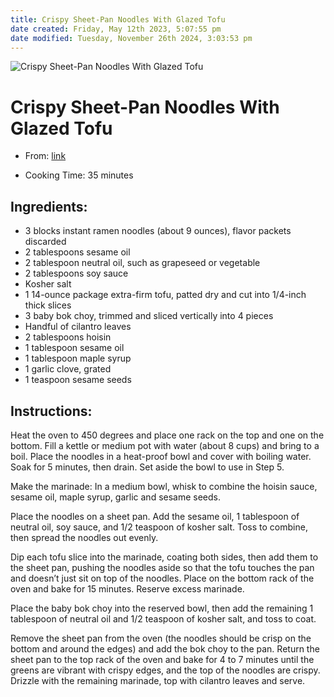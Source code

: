 ```yaml
---
title: Crispy Sheet-Pan Noodles With Glazed Tofu
date created: Friday, May 12th 2023, 5:07:55 pm
date modified: Tuesday, November 26th 2024, 3:03:53 pm
---
```


![Crispy Sheet-Pan Noodles With Glazed Tofu](https://static01.nyt.com/images/2021/10/13/dining/hm-crispy-ramen/merlin_195007359_3797c15f-a677-4940-b6aa-44215246ac28-articleLarge.jpg)

# Crispy Sheet-Pan Noodles With Glazed Tofu

- From: [link](https://cooking.nytimes.com/recipes/1022637-crispy-sheet-pan-noodles-with-glazed-tofu?campaign_id=222&emc=edit_veg_20211223&instance_id=48302&nl=the-veggie&regi_id=64842983&segment_id=77787&te=1&user_id=d7ee73b3531bc5b3e3506bbdcc304185)

- Cooking Time: 35 minutes

## Ingredients:

- 3 blocks instant ramen noodles (about 9 ounces), flavor packets discarded
- 2 tablespoons sesame oil
- 2 tablespoon neutral oil, such as grapeseed or vegetable
- 2 tablespoons soy sauce
- Kosher salt
- 1 14-ounce package extra-firm tofu, patted dry and cut into 1/4-inch thick slices
- 3 baby bok choy, trimmed and sliced vertically into 4 pieces
- Handful of cilantro leaves
- 2 tablespoons hoisin
- 1 tablespoon sesame oil
- 1 tablespoon maple syrup
- 1 garlic clove, grated
- 1 teaspoon sesame seeds

## Instructions:

Heat the oven to 450 degrees and place one rack on the top and one on the bottom. Fill a kettle or medium pot with water (about 8 cups) and bring to a boil. Place the noodles in a heat-proof bowl and cover with boiling water. Soak for 5 minutes, then drain. Set aside the bowl to use in Step 5.

Make the marinade: In a medium bowl, whisk to combine the hoisin sauce, sesame oil, maple syrup, garlic and sesame seeds.

Place the noodles on a sheet pan. Add the sesame oil, 1 tablespoon of neutral oil, soy sauce, and 1/2 teaspoon of kosher salt. Toss to combine, then spread the noodles out evenly.

Dip each tofu slice into the marinade, coating both sides, then add them to the sheet pan, pushing the noodles aside so that the tofu touches the pan and doesn’t just sit on top of the noodles. Place on the bottom rack of the oven and bake for 15 minutes. Reserve excess marinade.

Place the baby bok choy into the reserved bowl, then add the remaining 1 tablespoon of neutral oil and 1/2 teaspoon of kosher salt, and toss to coat.

Remove the sheet pan from the oven (the noodles should be crisp on the bottom and around the edges) and add the bok choy to the pan. Return the sheet pan to the top rack of the oven and bake for 4 to 7 minutes until the greens are vibrant with crispy edges, and the top of the noodles are crispy. Drizzle with the remaining marinade, top with cilantro leaves and serve.

